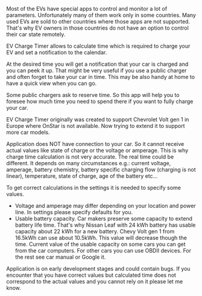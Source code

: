 Most of the EVs have special apps to control and monitor a lot of parameters. Unfortunately many of them work only in some countries. Many used EVs are sold to other countries where those apps are not supported. That's why EV owners in those countries do not have an option to control their car state remotely.

EV Charge Timer allows to calculate time which is required to charge your EV and set a notification to the calendar.

At the desired time you will get a notification that your car is charged and you can peek it up. That might be very useful if you use a public charger and often forget to take your car in time. This may be also handy at home to have a quick view when you can go.

Some public chargers ask to reserve time. So this app will help you to foresee how much time you need to spend there if you want to fully charge your car.

EV Charge Timer originally was created to support Chevrolet Volt gen 1 in Europe where OnStar is not available. Now trying to extend it to support more car models.

Application does NOT have connection to your car. So it cannot receive actual values like state of charge or the voltage or amperage. This is why charge time calculation is not very accurate. The real time could be different. It depends on many circumstances e.g.: current voltage, amperage, battery chemistry, battery specific charging flow (charging is not linear), temperature, state of charge, age of the battery etc...

To get correct calculations in the settings it is needed to specify some values.
* Voltage and amperage may differ depending on your location and power line. In settings please specify defaults for you.
* Usable battery capacity. Car makers preserve some capacity to extend battery life time. That's why Nissan Leaf with 24 kWh battery has usable capacity about 22 kWh for a new battery. Chevy Volt gen 1 from 16.5kWh can use about 10.5kWh. This value will decrease though the time. Current value of the usable capacity on some cars you can get from the car computers. For other cars you can use OBDII devices. For the rest see car manual or Google it.

Application is on early development stages and could contain bugs. If you encounter that you have correct values but calculated time does not correspond to the actual values and you cannot rely on it please let me know.
